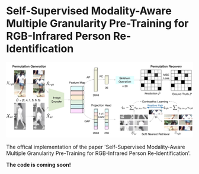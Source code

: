 # Self-Supervised Modality-Aware Multiple Granularity Pre-Training for RGB-Infrared Person Re-Identification

![](pipeline.jpg)

The offical implementation of the paper 'Self-Supervised Modality-Aware Multiple Granularity Pre-Training for RGB-Infrared Person Re-Identification'.

**The code is coming soon!**
